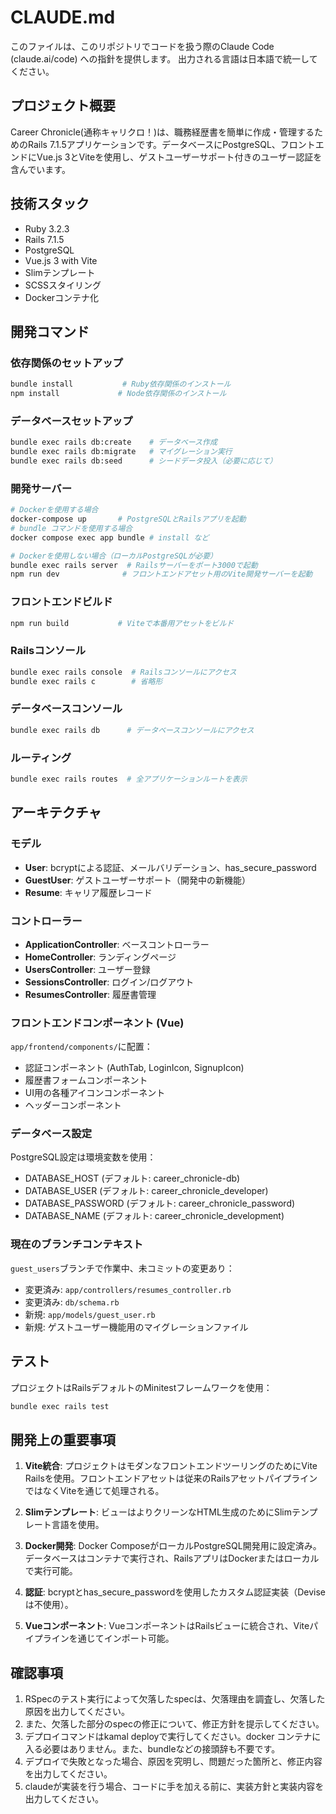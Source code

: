 # CLAUDE.md

このファイルは、このリポジトリでコードを扱う際のClaude Code (claude.ai/code) への指針を提供します。
出力される言語は日本語で統一してください。

## プロジェクト概要

Career Chronicle(通称キャリクロ！)は、職務経歴書を簡単に作成・管理するためのRails 7.1.5アプリケーションです。データベースにPostgreSQL、フロントエンドにVue.js 3とViteを使用し、ゲストユーザーサポート付きのユーザー認証を含んでいます。

## 技術スタック

- Ruby 3.2.3
- Rails 7.1.5
- PostgreSQL
- Vue.js 3 with Vite
- Slimテンプレート
- SCSSスタイリング
- Dockerコンテナ化

## 開発コマンド

### 依存関係のセットアップ
```bash
bundle install           # Ruby依存関係のインストール
npm install             # Node依存関係のインストール
```

### データベースセットアップ
```bash
bundle exec rails db:create    # データベース作成
bundle exec rails db:migrate   # マイグレーション実行
bundle exec rails db:seed      # シードデータ投入（必要に応じて）
```

### 開発サーバー
```bash
# Dockerを使用する場合
docker-compose up       # PostgreSQLとRailsアプリを起動
# bundle コマンドを使用する場合
docker compose exec app bundle # install など

# Dockerを使用しない場合（ローカルPostgreSQLが必要）
bundle exec rails server  # Railsサーバーをポート3000で起動
npm run dev              # フロントエンドアセット用のVite開発サーバーを起動
```

### フロントエンドビルド
```bash
npm run build           # Viteで本番用アセットをビルド
```

### Railsコンソール
```bash
bundle exec rails console  # Railsコンソールにアクセス
bundle exec rails c        # 省略形
```

### データベースコンソール
```bash
bundle exec rails db      # データベースコンソールにアクセス
```

### ルーティング
```bash
bundle exec rails routes  # 全アプリケーションルートを表示
```

## アーキテクチャ

### モデル
- **User**: bcryptによる認証、メールバリデーション、has_secure_password
- **GuestUser**: ゲストユーザーサポート（開発中の新機能）
- **Resume**: キャリア履歴レコード

### コントローラー
- **ApplicationController**: ベースコントローラー
- **HomeController**: ランディングページ
- **UsersController**: ユーザー登録
- **SessionsController**: ログイン/ログアウト
- **ResumesController**: 履歴書管理

### フロントエンドコンポーネント (Vue)
`app/frontend/components/`に配置：
- 認証コンポーネント (AuthTab, LoginIcon, SignupIcon)
- 履歴書フォームコンポーネント
- UI用の各種アイコンコンポーネント
- ヘッダーコンポーネント

### データベース設定
PostgreSQL設定は環境変数を使用：
- DATABASE_HOST (デフォルト: career_chronicle-db)
- DATABASE_USER (デフォルト: career_chronicle_developer)
- DATABASE_PASSWORD (デフォルト: career_chronicle_password)
- DATABASE_NAME (デフォルト: career_chronicle_development)

### 現在のブランチコンテキスト
`guest_users`ブランチで作業中、未コミットの変更あり：
- 変更済み: `app/controllers/resumes_controller.rb`
- 変更済み: `db/schema.rb`
- 新規: `app/models/guest_user.rb`
- 新規: ゲストユーザー機能用のマイグレーションファイル

## テスト
プロジェクトはRailsデフォルトのMinitestフレームワークを使用：
```bash
bundle exec rails test
```

## 開発上の重要事項

1. **Vite統合**: プロジェクトはモダンなフロントエンドツーリングのためにVite Railsを使用。フロントエンドアセットは従来のRailsアセットパイプラインではなくViteを通じて処理される。

2. **Slimテンプレート**: ビューはよりクリーンなHTML生成のためにSlimテンプレート言語を使用。

3. **Docker開発**: Docker ComposeがローカルPostgreSQL開発用に設定済み。データベースはコンテナで実行され、RailsアプリはDockerまたはローカルで実行可能。

4. **認証**: bcryptとhas_secure_passwordを使用したカスタム認証実装（Deviseは不使用）。

5. **Vueコンポーネント**: VueコンポーネントはRailsビューに統合され、Viteパイプラインを通じてインポート可能。

## 確認事項
1. RSpecのテスト実行によって欠落したspecは、欠落理由を調査し、欠落した原因を出力してください。
2. また、欠落した部分のspecの修正について、修正方針を提示してください。
3. デプロイコマンドはkamal deployで実行してください。docker コンテナに入る必要はありません。また、bundleなどの接頭辞も不要です。
4. デプロイで失敗となった場合、原因を究明し、問題だった箇所と、修正内容を出力してください。
5. claudeが実装を行う場合、コードに手を加える前に、実装方針と実装内容を出力してください。